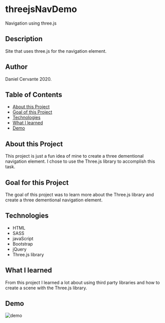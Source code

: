 # threejsNavDemo
Navigation using three.js

## Description

Site that uses three.js for the navigation element.

## Author

Daniel Cervante 2020.

## Table of Contents
* [About this Project](#about-this-project)
* [Goal of this Project](#goal-of-this-project)
* [Technologies](#technologies)
* [What I learned](#what-i-learned)
* [Demo](#demo)

## About this Project
This project is just a fun idea of mine to create a three dementional navigation element.  I chose to use the Three.js library to accomplish this task.

## Goal for this Project
The goal of this project was to learn more about the Three.js library and create a three dementional navigation element.

## Technologies
* HTML
* SASS
* javaScript
* Bootstrap
* jQuery
* Three.js library

## What I learned
From this project I learned a lot about using third party libraries and how to create a scene with the Three.js library.
## Demo

![demo](demos/demo.gif)
